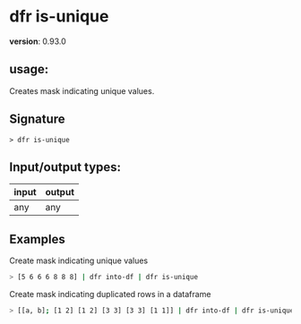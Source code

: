 # dfr is-unique

**version**: 0.93.0

## **usage**:

Creates mask indicating unique values.

## Signature

`> dfr is-unique `

## Input/output types:

| input | output |
| ----- | ------ |
| any   | any    |

## Examples

Create mask indicating unique values

```bash
> [5 6 6 6 8 8 8] | dfr into-df | dfr is-unique
```

Create mask indicating duplicated rows in a dataframe

```bash
> [[a, b]; [1 2] [1 2] [3 3] [3 3] [1 1]] | dfr into-df | dfr is-unique
```
